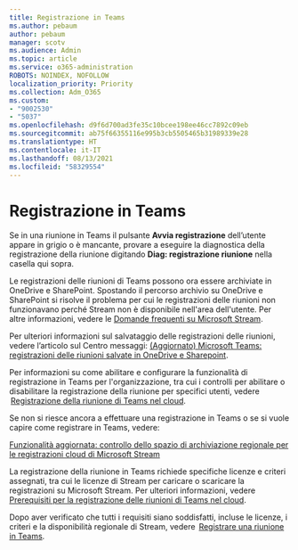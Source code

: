 ```yaml
---
title: Registrazione in Teams
ms.author: pebaum
author: pebaum
manager: scotv
ms.audience: Admin
ms.topic: article
ms.service: o365-administration
ROBOTS: NOINDEX, NOFOLLOW
localization_priority: Priority
ms.collection: Adm_O365
ms.custom:
- "9002530"
- "5037"
ms.openlocfilehash: d9f6d700ad3fe35c10bcee198ee46cc7892c09eb
ms.sourcegitcommit: ab75f66355116e995b3cb5505465b31989339e28
ms.translationtype: HT
ms.contentlocale: it-IT
ms.lasthandoff: 08/13/2021
ms.locfileid: "58329554"
---
```

# <a name="recording-in-teams"></a>Registrazione in Teams

Se in una riunione in Teams il pulsante **Avvia registrazione** dell’utente appare in grigio o è mancante, provare a eseguire la diagnostica della registrazione della riunione digitando **Diag: registrazione riunione** nella casella qui sopra. 

Le registrazioni delle riunioni di Teams possono ora essere archiviate in OneDrive e SharePoint. Spostando il percorso archivio su OneDrive e SharePoint si risolve il problema per cui le registrazioni delle riunioni non funzionavano perché Stream non è disponibile nell'area dell'utente. Per altre informazioni, vedere le [Domande frequenti su Microsoft Stream](https://docs.microsoft.com/stream/faq#which-regions-does-microsoft-stream-host-my-data-in).

Per ulteriori informazioni sul salvataggio delle registrazioni delle riunioni, vedere l’articolo sul Centro messaggi: [(Aggiornato) Microsoft Teams: registrazioni delle riunioni salvate in OneDrive e Sharepoint](https://portal.microsoft.com/Adminportal/Home?ref=MessageCenter&id=MC222640).

Per informazioni su come abilitare e configurare la funzionalità di registrazione in Teams per l'organizzazione, tra cui i controlli per abilitare o disabilitare la registrazione della riunione per specifici utenti, vedere  [Registrazione della riunione di Teams nel cloud](https://docs.microsoft.com/microsoftteams/cloud-recording). 

Se non si riesce ancora a effettuare una registrazione in Teams o se si vuole capire come registrare in Teams, vedere: 

[Funzionalità aggiornata: controllo dello spazio di archiviazione regionale per le registrazioni cloud di Microsoft Stream](https://admin.microsoft.com/AdminPortal/Home#/MessageCenter?id=MC214327)

La registrazione della riunione in Teams richiede specifiche licenze e criteri assegnati, tra cui le licenze di Stream per caricare o scaricare la registrazioni su Microsoft Stream. Per ulteriori informazioni, vedere [Prerequisiti per la registrazione delle riunioni di Teams nel cloud](https://docs.microsoft.com/microsoftteams/cloud-recording#prerequisites-for-teams-cloud-meeting-recording).

Dopo aver verificato che tutti i requisiti siano soddisfatti, incluse le licenze, i criteri e la disponibilità regionale di Stream, vedere  [Registrare una riunione in Teams](https://support.office.com/article/34dfbe7f-b07d-4a27-b4c6-de62f1348c24). 